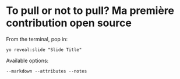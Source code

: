 
# To pull or not to pull? Ma première contribution open source

From the terminal, pop in:

  ```yo reveal:slide "Slide Title"```

Available options:

 ```--markdown --attributes --notes```

